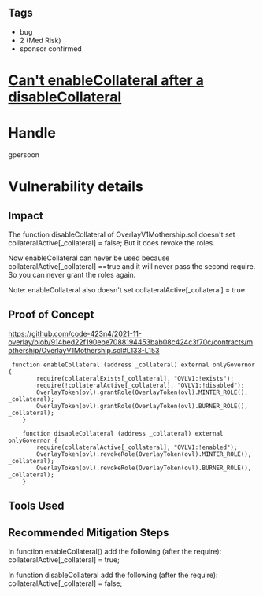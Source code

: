 ## Tags

- bug
- 2 (Med Risk)
- sponsor confirmed

# [Can't enableCollateral after a disableCollateral ](https://github.com/code-423n4/2021-11-overlay-findings/issues/55) 

# Handle

gpersoon


# Vulnerability details

## Impact
The function disableCollateral of OverlayV1Mothership.sol doesn't set collateralActive[_collateral] = false;
But it does revoke the roles.

Now enableCollateral  can never be used because collateralActive[_collateral] ==true  and it will never pass the second require.
So you can never grant the roles again.

Note: enableCollateral also doesn't set collateralActive[_collateral] = true

## Proof of Concept
https://github.com/code-423n4/2021-11-overlay/blob/914bed22f190ebe7088194453bab08c424c3f70c/contracts/mothership/OverlayV1Mothership.sol#L133-L153

```JS
 function enableCollateral (address _collateral) external onlyGovernor {
        require(collateralExists[_collateral], "OVLV1:!exists");
        require(!collateralActive[_collateral], "OVLV1:!disabled");
        OverlayToken(ovl).grantRole(OverlayToken(ovl).MINTER_ROLE(), _collateral);
        OverlayToken(ovl).grantRole(OverlayToken(ovl).BURNER_ROLE(), _collateral);
    }

    function disableCollateral (address _collateral) external onlyGovernor {
        require(collateralActive[_collateral], "OVLV1:!enabled");
        OverlayToken(ovl).revokeRole(OverlayToken(ovl).MINTER_ROLE(), _collateral);
        OverlayToken(ovl).revokeRole(OverlayToken(ovl).BURNER_ROLE(), _collateral);
    }
```

## Tools Used

## Recommended Mitigation Steps
In function enableCollateral() add the following (after the require):
collateralActive[_collateral] = true;

In function disableCollateral add the following (after the require):
collateralActive[_collateral] = false;

